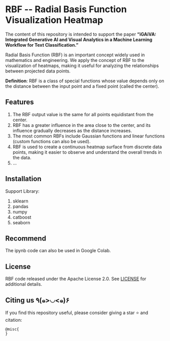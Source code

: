 # RBF -- Radial Basis Function Visualization Heatmap

The content of this repository is intended to support the paper **“iGAiVA: Integrated Generative AI and Visual Analytics in a Machine Learning Workflow for Text Classification.”**

Radial Basis Function (RBF) is an important concept widely used in mathematics and engineering. We apply the concept of RBF to the visualization of heatmaps, making it useful for analyzing the relationships between projected data points.

**Definition**: RBF is a class of special functions whose value depends only on the distance between the input point and a fixed point (called the center).

## Features
1. The RBF output value is the same for all points equidistant from the center.
2. RBF has a greater influence in the area close to the center, and its influence gradually decreases as the distance increases.
3. The most common RBFs include Gaussian functions and linear functions (custom functions can also be used).
4. RBF is used to create a continuous heatmap surface from discrete data points, making it easier to observe and understand the overall trends in the data.
5. ...

## Installation
Support Library:

1. sklearn
2. pandas
3. numpy
4. catboost
5. seaborn

## Recommend
The ipynb code can also be used in Google Colab.

## License

RBF code released under the Apache License 2.0. See [LICENSE](LICENSE) for additional details.

## Citing us ٩(๑>◡<๑)۶

If you find this repository useful, please consider giving a star :star: and citation:

```
@misc{
}
```

